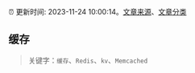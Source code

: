 :alarm_clock: 更新时间: 2023-11-24 10:00:14。[文章来源](/README.md)、[文章分类](/TAGS.md)

## 缓存


> 关键字：`缓存`、`Redis`、`kv`、`Memcached`



